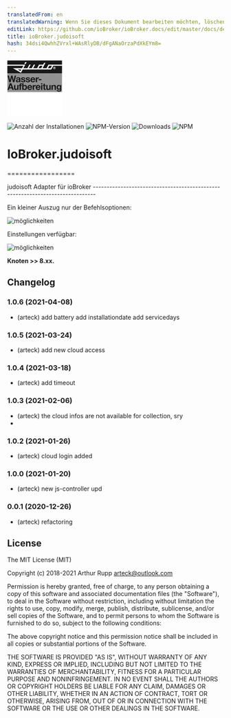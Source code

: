 ```yaml
---
translatedFrom: en
translatedWarning: Wenn Sie dieses Dokument bearbeiten möchten, löschen Sie bitte das Feld "translationsFrom". Andernfalls wird dieses Dokument automatisch erneut übersetzt
editLink: https://github.com/ioBroker/ioBroker.docs/edit/master/docs/de/adapterref/iobroker.judoisoft/README.md
title: ioBroker.judoisoft
hash: 34dsi4QwhhZVrxl+WAsRlyDB/dFgANaOrzaPdXkEYm8=
---
```

![Logo](../../../en/adapterref/iobroker.judoisoft/admin/judo.png)

![Anzahl der Installationen](http://iobroker.live/badges/judoisoft-stable.svg)
![NPM-Version](http://img.shields.io/npm/v/iobroker.judoisoft.svg)
![Downloads](https://img.shields.io/npm/dm/iobroker.judoisoft.svg)
![NPM](https://nodei.co/npm/iobroker.judoisoft.png?downloads=true)

# IoBroker.judoisoft
=================

judoisoft Adapter für ioBroker ---------------------------------------------- --------------------------------

Ein kleiner Auszug nur der Befehlsoptionen:

![möglichkeiten](https://github.com/arteck/iobroker.judoisoft/blob/master/doku/datenpunkte.png)

Einstellungen verfügbar:

![möglichkeiten](https://github.com/arteck/iobroker.judoisoft/blob/master/doku/settings.png)

<b>Knoten &gt;&gt; 8.xx.</b>

## Changelog
### 1.0.6  (2021-04-08)
* (arteck) add battery 
           add installationdate
           add servicedays

### 1.0.5  (2021-03-24)
* (arteck) add new cloud access

### 1.0.4  (2021-03-18)
* (arteck) add timeout

### 1.0.3  (2021-02-06)
* (arteck) the cloud infos are not available for collection, sry 
* 
### 1.0.2  (2021-01-26)
* (arteck) cloud login added

### 1.0.0  (2021-01-20)
* (arteck) new js-controller upd

### 0.0.1 (2020-12-26)
* (arteck) refactoring

## License
The MIT License (MIT)

Copyright (c) 2018-2021 Arthur Rupp arteck@outlook.com

Permission is hereby granted, free of charge, to any person obtaining a copy
of this software and associated documentation files (the "Software"), to deal
in the Software without restriction, including without limitation the rights
to use, copy, modify, merge, publish, distribute, sublicense, and/or sell
copies of the Software, and to permit persons to whom the Software is
furnished to do so, subject to the following conditions:

The above copyright notice and this permission notice shall be included in
all copies or substantial portions of the Software.

THE SOFTWARE IS PROVIDED "AS IS", WITHOUT WARRANTY OF ANY KIND, EXPRESS OR
IMPLIED, INCLUDING BUT NOT LIMITED TO THE WARRANTIES OF MERCHANTABILITY,
FITNESS FOR A PARTICULAR PURPOSE AND NONINFRINGEMENT. IN NO EVENT SHALL THE
AUTHORS OR COPYRIGHT HOLDERS BE LIABLE FOR ANY CLAIM, DAMAGES OR OTHER
LIABILITY, WHETHER IN AN ACTION OF CONTRACT, TORT OR OTHERWISE, ARISING FROM,
OUT OF OR IN CONNECTION WITH THE SOFTWARE OR THE USE OR OTHER DEALINGS IN
THE SOFTWARE.